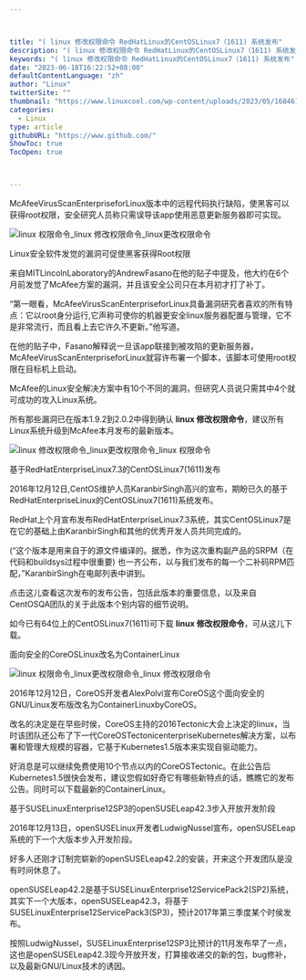 ```yaml
---



title: "( linux 修改权限命令 RedHatLinux的CentOSLinux7（1611) 系统发布"
description: "( linux 修改权限命令 RedHatLinux的CentOSLinux7（1611) 系统发布"
keywords: "( linux 修改权限命令 RedHatLinux的CentOSLinux7（1611) 系统发布"
date: "2023-06-18T16:22:52+08:00"
defaultContentLanguage: "zh"
author: "Linux"
twitterSite: ""
thumbnail: "https://www.linuxcool.com/wp-content/uploads/2023/05/1684613523607_0.jpg"
categories:
  - Linux
type: article
githubURL: "https://www.github.com/"
ShowToc: true
TocOpen: true



---
```


McAfeeVirusScanEnterpriseforLinux版本中的远程代码执行缺陷，使黑客可以获得root权限，安全研究人员称只需误导该app使用恶意更新服务器即可实现。

![linux 权限命令_linux 修改权限命令_linux更改权限命令](https://www.linuxcool.com/wp-content/uploads/2023/05/1684613523607_0.jpg)

Linux安全软件发觉的漏洞可促使黑客获得Root权限

来自MITLincolnLaboratory的AndrewFasano在他的贴子中提及，他大约在6个月前发觉了McAfee方案的漏洞，并且该安全公司只在本月初才打了补丁。

“第一眼看，McAfeeVirusScanEnterpriseforLinux具备漏洞研究者喜欢的所有特点：它以root身分运行,它声称可使你的机器更安全linux服务器配置与管理，它不是非常流行，而且看上去它许久不更新。”他写道。

在他的贴子中，Fasano解释说一旦该app联接到被攻陷的更新服务器，McAfeeVirusScanEnterpriseforLinux就容许布署一个脚本，该脚本可使用root权限在目标机上启动。

McAfee的Linux安全解决方案中有10个不同的漏洞，但研究人员说只需其中4个就可成功的攻入Linux系统。

所有那些漏洞已在版本1.9.2到2.0.2中得到确认 **linux 修改权限命令**，建议所有Linux系统升级到McAfee本月发布的最新版本。

![linux 修改权限命令_linux更改权限命令_linux 权限命令](https://www.linuxcool.com/wp-content/uploads/2023/05/1684613523607_1.jpg)

基于RedHatEnterpriseLinux7.3的CentOSLinux7(1611)发布

2016年12月12日,CentOS维护人员KaranbirSingh高兴的宣布，期盼已久的基于RedHatEnterpriseLinux的CentOSLinux7(1611)系统发布。

RedHat上个月宣布发布RedHatEnterpriseLinux7.3系统，其实CentOSLinux7是在它的基础上由KaranbirSingh和其他的优秀开发人员共同完成的。

(“这个版本是用来自于的源文件编译的。据悉，作为这次重构副产品的SRPM（在代码和buildsys过程中很重要) 也一齐公布，以与我们发布的每一个二补码RPM匹配，”KaranbirSingh在电邮列表中讲到。

点击这儿查看这次发布的发布公告，包括此版本的重要信息，以及来自CentOSQA团队的关于此版本个别内容的细节说明。

如今已有64位上的CentOSLinux7(1611)可下载 **linux 修改权限命令**，可从这儿下载。

面向安全的CoreOSLinux改名为ContainerLinux

![linux 权限命令_linux更改权限命令_linux 修改权限命令](https://www.linuxcool.com/wp-content/uploads/2023/05/1684613523607_2.png)

2016年12月12日，CoreOS开发者AlexPolvi宣布CoreOS这个面向安全的GNU/Linux发布版改名为ContainerLinuxbyCoreOS。

改名的决定是在早些时侯，CoreOS主持的2016Tectonic大会上决定的linux，当时该团队还公布了下一代CoreOSTectonicenterpriseKubernetes解决方案，以布署和管理大规模的容器，它基于Kubernetes1.5版本来实现自驱动能力。

好消息是可以继续免费使用10个节点以内的CoreOSTectonic。在此公告后Kubernetes1.5很快会发布，建议您假如好奇它有哪些新特点的话，瞧瞧它的发布公告。同时可以下载最新的ContainerLinux。

基于SUSELinuxEnterprise12SP3的openSUSELeap42.3步入开放开发阶段

2016年12月13日，openSUSELinux开发者LudwigNussel宣布，openSUSELeap系统的下一个大版本步入开发阶段。

好多人还刚才订制完崭新的openSUSELeap42.2的安装，开来这个开发团队是没有时间休息了。

openSUSELeap42.2是基于SUSELinuxEnterprise12ServicePack2(SP2)系统，其实下一个大版本，openSUSELeap42.3，将基于SUSELinuxEnterprise12ServicePack3(SP3)，预计2017年第三季度某个时侯发布。

按照LudwigNussel，SUSELinuxEnterprise12SP3比预计的11月发布早了一点，这也是openSUSELeap42.3现今开放开发，打算接收递交的新的包，bug修补，以及最新GNU/Linux技术的诱因。